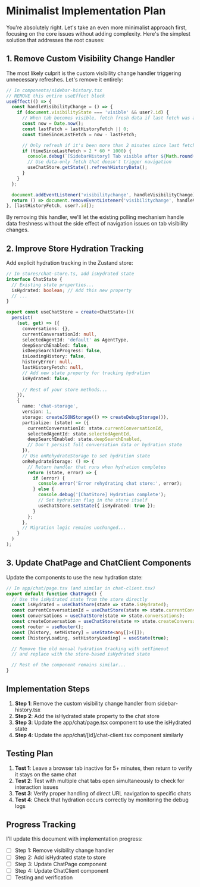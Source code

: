# Minimalist Implementation Plan

You're absolutely right. Let's take an even more minimalist approach first, focusing on the core issues without adding complexity. Here's the simplest solution that addresses the root causes:

## 1. Remove Custom Visibility Change Handler

The most likely culprit is the custom visibility change handler triggering unnecessary refreshes. Let's remove it entirely:

```typescript
// In components/sidebar-history.tsx
// REMOVE this entire useEffect block
useEffect(() => {
  const handleVisibilityChange = () => {
    if (document.visibilityState === 'visible' && user?.id) {
      // When tab becomes visible, fetch fresh data if last fetch was a while ago
      const now = Date.now();
      const lastFetch = lastHistoryFetch || 0;
      const timeSinceLastFetch = now - lastFetch;

      // Only refresh if it's been more than 2 minutes since last fetch
      if (timeSinceLastFetch > 2 * 60 * 1000) {
        console.debug(`[SidebarHistory] Tab visible after ${Math.round(timeSinceLastFetch / 1000)}s, refreshing history`);
        // Use data-only fetch that doesn't trigger navigation
        useChatStore.getState().refreshHistoryData();
      }
    }
  };

  document.addEventListener('visibilitychange', handleVisibilityChange);
  return () => document.removeEventListener('visibilitychange', handleVisibilityChange);
}, [lastHistoryFetch, user?.id]);
```

By removing this handler, we'll let the existing polling mechanism handle data freshness without the side effect of navigation issues on tab visibility changes.

## 2. Improve Store Hydration Tracking

Add explicit hydration tracking in the Zustand store:

```typescript
// In stores/chat-store.ts, add isHydrated state
interface ChatState {
  // Existing state properties...
  isHydrated: boolean; // Add this new property
  // ...
}

export const useChatStore = create<ChatState>()(
  persist(
    (set, get) => ({
      conversations: {},
      currentConversationId: null,
      selectedAgentId: 'default' as AgentType,
      deepSearchEnabled: false,
      isDeepSearchInProgress: false,
      isLoadingHistory: false,
      historyError: null,
      lastHistoryFetch: null,
      // Add new state property for tracking hydration
      isHydrated: false,
      
      // Rest of your store methods...
    }),
    {
      name: 'chat-storage',
      version: 1,
      storage: createJSONStorage(() => createDebugStorage()),
      partialize: (state) => ({
        currentConversationId: state.currentConversationId,
        selectedAgentId: state.selectedAgentId,
        deepSearchEnabled: state.deepSearchEnabled,
        // Don't persist full conversation data or hydration state
      }),
      // Use onRehydrateStorage to set hydration state
      onRehydrateStorage: () => {
        // Return handler that runs when hydration completes
        return (state, error) => {
          if (error) {
            console.error('Error rehydrating chat store:', error);
          } else {
            console.debug('[ChatStore] Hydration complete');
            // Set hydration flag in the store itself
            useChatStore.setState({ isHydrated: true });
          }
        };
      },
      // Migration logic remains unchanged...
    }
  )
);
```

## 3. Update ChatPage and ChatClient Components

Update the components to use the new hydration state:

```typescript
// In app/chat/page.tsx (and similar in chat-client.tsx)
export default function ChatPage() {
  // Use the isHydrated state from the store directly
  const isHydrated = useChatStore(state => state.isHydrated);
  const currentConversationId = useChatStore(state => state.currentConversationId);
  const conversations = useChatStore(state => state.conversations);
  const createConversation = useChatStore(state => state.createConversation);
  const router = useRouter();
  const [history, setHistory] = useState<any[]>([]);
  const [historyLoading, setHistoryLoading] = useState(true);

  // Remove the old manual hydration tracking with setTimeout
  // and replace with the store-based isHydrated state

  // Rest of the component remains similar...
}
```

## Implementation Steps

1. **Step 1**: Remove the custom visibility change handler from sidebar-history.tsx
2. **Step 2**: Add the isHydrated state property to the chat store
3. **Step 3**: Update the app/chat/page.tsx component to use the isHydrated state
4. **Step 4**: Update the app/chat/[id]/chat-client.tsx component similarly

## Testing Plan

1. **Test 1**: Leave a browser tab inactive for 5+ minutes, then return to verify it stays on the same chat
2. **Test 2**: Test with multiple chat tabs open simultaneously to check for interaction issues
3. **Test 3**: Verify proper handling of direct URL navigation to specific chats
4. **Test 4**: Check that hydration occurs correctly by monitoring the debug logs

## Progress Tracking

I'll update this document with implementation progress:

- [ ] Step 1: Remove visibility change handler
- [ ] Step 2: Add isHydrated state to store
- [ ] Step 3: Update ChatPage component
- [ ] Step 4: Update ChatClient component
- [ ] Testing and verification
